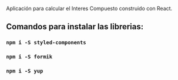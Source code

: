 Aplicación para calcular el Interes Compuesto construido con React.

## Comandos para instalar las librerias:

### `npm i -S styled-components`
### `npm i -S formik`
### `npm i -S yup`


